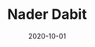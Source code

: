 ---
title: Nader Dabit
date: 2020-10-01
time: 1-2pm PT
location: Q&A Channel Reactiflux
description: 'Founder @ [React Native Training](http://reactnative.training/) | Host of [React Native Radio](https://devchat.tv/react-native-radio) | Author of [React Native in Action](https://www.manning.com/books/react-native-in-action)'
people: '[@dabit3](https://twitter.com/dabit3)'
---